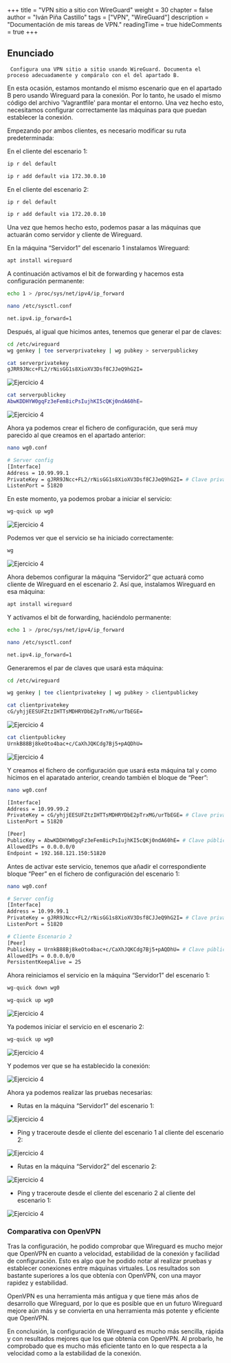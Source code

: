 +++
title = "VPN sitio a sitio con WireGuard"
weight = 30
chapter = false
author = "Iván Piña Castillo"
tags = ["VPN", "WireGuard"]
description = "Documentación de mis tareas de VPN."
readingTime = true
hideComments = true
+++

## Enunciado

     Configura una VPN sitio a sitio usando WireGuard. Documenta el proceso adecuadamente y compáralo con el del apartado B.

En esta ocasión, estamos montando el mismo escenario que en el apartado B pero usando Wireguard para la conexión. Por lo tanto, he usado el mismo código del archivo 'Vagrantfile' para montar el entorno. Una vez hecho esto, necesitamos configurar correctamente las máquinas para que puedan establecer la conexión.

Empezando por ambos clientes, es necesario modificar su ruta predeterminada:

En el cliente del escenario 1:
```bash
ip r del default

ip r add default via 172.30.0.10
```

En el cliente del escenario 2:
```bash
ip r del default

ip r add default via 172.20.0.10
```

Una vez que hemos hecho esto, podemos pasar a las máquinas que actuarán como servidor y cliente de Wireguard.

En la máquina “Servidor1” del escenario 1 instalamos Wireguard:
```bash
apt install wireguard
```

A continuación activamos el bit de forwarding y hacemos esta configuración permanente:
```bash
echo 1 > /proc/sys/net/ipv4/ip_forward
```
```bash
nano /etc/sysctl.conf                                          

net.ipv4.ip_forward=1
```

Después, al igual que hicimos antes, tenemos que generar el par de claves:
```bash
cd /etc/wireguard
wg genkey | tee serverprivatekey | wg pubkey > serverpublickey
```
```bash
cat serverprivatekey
gJRR9JNcc+FL2/rNisGG1s8XioXV3Dsf8CJJeQ9hG2I=
```
![Ejercicio 4](capturas/4/1.png)

```bash
cat serverpublickey
AbwKDDHYW0gqFz3eFem8icPsIujhKI5cQKj0ndA60hE=
```
![Ejercicio 4](capturas/4/2.png)

Ahora ya podemos crear el fichero de configuración, que será muy parecido al que creamos en el apartado anterior:
```bash
nano wg0.conf

# Server config
[Interface]
Address = 10.99.99.1
PrivateKey = gJRR9JNcc+FL2/rNisGG1s8XioXV3Dsf8CJJeQ9hG2I= # Clave privada del servidor
ListenPort = 51820
```

En este momento, ya podemos probar a iniciar el servicio:
```bash
wg-quick up wg0
```
![Ejercicio 4](capturas/4/3.png)

Podemos ver que el servicio se ha iniciado correctamente:
```bash
wg
```
![Ejercicio 4](capturas/4/4.png)

Ahora debemos configurar la máquina “Servidor2” que actuará como cliente de Wireguard en el escenario 2. Así que, instalamos Wireguard en esa máquina:
```bash
apt install wireguard
```

Y activamos el bit de forwarding, haciéndolo permanente:
```bash
echo 1 > /proc/sys/net/ipv4/ip_forward
```
```bash
nano /etc/sysctl.conf                                          

net.ipv4.ip_forward=1
```

Generaremos el par de claves que usará esta máquina:
```bash
cd /etc/wireguard

wg genkey | tee clientprivatekey | wg pubkey > clientpublickey
```
```bash
cat clientprivatekey
cG/yhjjEESUFZtzIHTTsMDHRYDbE2pTrxMG/urTbEGE=
```
![Ejercicio 4](capturas/4/5.png)

```bash
cat clientpublickey
UrnkB88Bj8keOto4bac+c/CaXhJQKCdg7Bj5+pAQDhU=
```
![Ejercicio 4](capturas/4/6.png)

Y creamos el fichero de configuración que usará esta máquina tal y como hicimos en el aparatado anterior, creando también el bloque de “Peer”:
```bash
nano wg0.conf

[Interface]
Address = 10.99.99.2
PrivateKey = cG/yhjjEESUFZtzIHTTsMDHRYDbE2pTrxMG/urTbEGE= # Clave privada del cliente
ListenPort = 51820

[Peer]
PublicKey = AbwKDDHYW0gqFz3eFem8icPsIujhKI5cQKj0ndA60hE= # Clave pública del servidor
AllowedIPs = 0.0.0.0/0
Endpoint = 192.168.121.150:51820
```

Antes de activar este servicio, tenemos que añadir el correspondiente bloque “Peer” en el fichero de configuración del escenario 1:
```bash
nano wg0.conf

# Server config
[Interface]
Address = 10.99.99.1
PrivateKey = gJRR9JNcc+FL2/rNisGG1s8XioXV3Dsf8CJJeQ9hG2I= # Clave privada del servidor
ListenPort = 51820

# Cliente Escenario 2
[Peer]
Publickey = UrnkB88Bj8keOto4bac+c/CaXhJQKCdg7Bj5+pAQDhU= # Clave pública del cliente
AllowedIPs = 0.0.0.0/0
PersistentKeepAlive = 25
```

Ahora reiniciamos el servicio en la máquina “Servidor1” del escenario 1:
```bash
wg-quick down wg0

wg-quick up wg0
```
![Ejercicio 4](capturas/4/7.png)

Ya podemos iniciar el servicio en el escenario 2:
```bash
wg-quick up wg0
```
![Ejercicio 4](capturas/4/8.png)

Y podemos ver que se ha establecido la conexión:

![Ejercicio 4](capturas/4/9.png)

Ahora ya podemos realizar las pruebas necesarias:

- Rutas en la máquina “Servidor1” del escenario 1:

![Ejercicio 4](capturas/4/10.png)

- Ping y traceroute desde el cliente del escenario 1 al cliente del escenario 2:

![Ejercicio 4](capturas/4/11.png)

- Rutas en la máquina “Servidor2” del escenario 2:

![Ejercicio 4](capturas/4/12.png)

- Ping y traceroute desde el cliente del escenario 2 al cliente del escenario 1:

![Ejercicio 4](capturas/4/13.png)


### Comparativa con OpenVPN

Tras la configuración, he podido comprobar que Wireguard es mucho mejor que OpenVPN en cuanto a velocidad, estabilidad de la conexión y facilidad de configuración. Esto es algo que he podido notar al realizar pruebas y establecer conexiones entre máquinas virtuales. Los resultados son bastante superiores a los que obtenía con OpenVPN, con una mayor rapidez y estabilidad.

OpenVPN es una herramienta más antigua y que tiene más años de desarrollo que Wireguard, por lo que es posible que en un futuro Wireguard mejore aún más y se convierta en una herramienta más potente y eficiente que OpenVPN.

En conclusión, la configuración de Wireguard es mucho más sencilla, rápida y con resultados mejores que los que obtenía con OpenVPN. Al probarlo, he comprobado que es mucho más eficiente tanto en lo que respecta a la velocidad como a la estabilidad de la conexión. 

